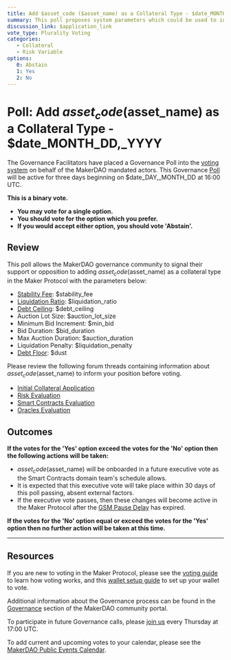 ```yaml
---
title: Add $asset_code ($asset_name) as a Collateral Type - $date_MONTH_DD,_YYYY
summary: This poll proposes system parameters which could be used to initialize $asset_code ($asset_name) as a new collateral type.
discussion_link: $application_link
vote_type: Plurality Voting
categories:
   - Collateral
   - Risk Variable
options:
   0: Abstain
   1: Yes
   2: No
---
```

# Poll: Add $asset_code ($asset_name) as a Collateral Type - $date_MONTH_DD,_YYYY

The Governance Facilitators have placed a Governance Poll into the [voting system](https://vote.makerdao.com/polling) on behalf of the MakerDAO mandated actors. This Governance [Poll](https://community-development.makerdao.com/en/learn/governance/on-chain-gov) will be active for three days beginning on $date_DAY,_MONTH_DD at 16:00 UTC.

**This is a binary vote.** 
- **You may vote for a single option.** 
- **You should vote for the option which you prefer.**
- **If you would accept either option, you should vote 'Abstain'.**

## Review

This poll allows the MakerDAO governance community to signal their support or opposition to adding $asset_code ($asset_name) as a collateral type in the Maker Protocol with the parameters below:

* [Stability Fee](https://community-development.makerdao.com/en/learn/governance/param-stability-fee): $stability_fee
* [Liquidation Ratio](https://community-development.makerdao.com/en/learn/governance/param-liquidation-ratio): $liquidation_ratio
* [Debt Ceiling](https://community-development.makerdao.com/en/learn/governance/param-debt-ceiling): $debt_ceiling
* Auction Lot Size: $auction_lot_size
* Minimum Bid Increment: $min_bid
* Bid Duration: $bid_duration
* Max Auction Duration: $auction_duration
* Liquidation Penalty: $liquidation_penalty
* [Debt Floor](https://community-development.makerdao.com/en/learn/governance/param-debt-floor): $dust

Please review the following forum threads containing information about $asset_code ($asset_name) to inform your position before voting.
* [Initial Collateral Application]($application_link)
* [Risk Evaluation]($risk_link)
* [Smart Contracts Evaluation]($sc_link)
* [Oracles Evaluation]($oracles_link)

## Outcomes

**If the votes for the 'Yes' option exceed the votes for the 'No' option then the following actions will be taken:**
* $asset_code ($asset_name) will be onboarded in a future executive vote as the Smart Contracts domain team's schedule allows. 
* It is expected that this executive vote will take place within 30 days of this poll passing, absent external factors.
* If the executive vote passes, then these changes will become active in the Maker Protocol after the [GSM Pause Delay](https://community-development.makerdao.com/en/learn/governance/param-gsm-pause-delay) has expired.

**If the votes for the 'No' option equal or exceed the votes for the 'Yes' option then no further action will be taken at this time.**

---

## Resources

If you are new to voting in the Maker Protocol, please see the [voting guide](https://community-development.makerdao.com/en/learn/governance/how-voting-works/) to learn how voting works, and this [wallet setup guide](https://community-development.makerdao.com/en/learn/governance/voting-setup/) to set up your wallet to vote.

Additional information about the Governance process can be found in the [Governance](https://community-development.makerdao.com/en/learn/governance) section of the MakerDAO community portal.

To participate in future Governance calls, please [join us](https://github.com/makerdao/community/tree/master/governance/governance-and-risk-meetings) every Thursday at 17:00 UTC.

To add current and upcoming votes to your calendar, please see the [MakerDAO Public Events Calendar](https://calendar.google.com/calendar/embed?src=makerdao.com_3efhm2ghipksegl009ktniomdk%40group.calendar.google.com&ctz=UTC&mode=week&showCalendars=0&showPrint=0).
